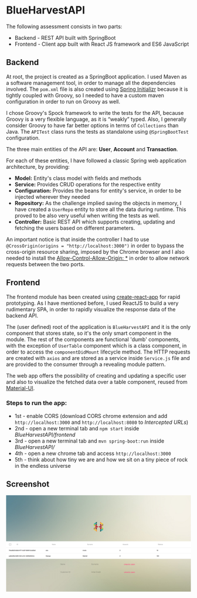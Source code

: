# BlueHarvestAPI

The following assessment consists in two parts:
* Backend - REST API built with SpringBoot
* Frontend - Client app built with React JS framework and ES6 JavaScript


## Backend

At root, the project is created as a SpringBoot application. I used Maven as a software management tool, in order to manage all the dependencies involved. The `pom.xml` file is also created using [Spring Initializr](https://start.spring.io/) because it is tightly coupled with Groovy, so I needed to have a custom maven configuration in order to run on Groovy as well.

I chose Groovy's Spock framework to write the tests for the API, because Groovy is a very flexible language, as it is “weakly” typed. Also, I generally consider Groovy to have far better options in terms of `Collections` than Java. The `APITest` class runs the tests as standalone using `@SpringBootTest` configuration.

The three main entities of the API are: __User__, __Account__ and __Transaction__.

For each of these entities, I have followed a classic Spring web application architecture, by providing:

* __Model:__ Entity's class model with fields and methods
* __Service:__ Provides CRUD operations for the respective entity
* __Configuration:__ Provides the beans for entity's service, in order to be injected wherever they needed
* __Repository:__ As the challenge implied saving the objects in memory, I have created a `UserRepo` entity to store all the data during runtime. This proved to be also very useful when writing the tests as well.
* __Controller:__ Basic REST API which supports creating, updating and fetching the users based on different parameters.

An important notice is that inside the controller I had to use `@CrossOrigin(origins = "http://localhost:3000")` in order to bypass the cross-origin resource sharing, imposed by the Chrome browser and I also needed to install the [Allow-Control-Allow-Origin: *](https://chrome.google.com/webstore/detail/allow-control-allow-origi/nlfbmbojpeacfghkpbjhddihlkkiljbi) in order to allow network requests between the two ports.


## Frontend

The frontend module has been created using [create-react-app](https://github.com/facebook/create-react-app) for rapid prototyping. As I have mentioned before, I used ReactJS to build a very rudimentary SPA, in order to rapidly visualize the response data of the backend API.

The (user defined) root of the application is `BlueHarvestAPI` and it is the only component that stores state, so it's the only smart component in the module. The rest of the components are functional 'dumb' components, with the exception of `UserTable` component which is a class component, in order to access the `componentDidMount` lifecycle method. The HTTP requests are created with `axios` and are stored as a service inside `Service.js` file and are provided to the consumer through a revealing module pattern.

The web app offers the possibility of creating and updating a specific user and also to visualize the fetched data over a table component, reused from [Material-UI](https://v0.material-ui.com/#/).

### Steps to run the app:
* 1st - enable CORS (download CORS chrome extension and add `http://localhost:3000` and `http://localhost:8080` to _Intercepted URLs_) 
* 2nd - open a new terminal tab and `npm start` inside _BlueHarvestAPI/frontend_
* 3rd - open a new terminal tab and `mvn spring-boot:run` inside  _BlueHarvestAPI/_
* 4th - open a new chrome tab and access `http://localhost:3000`
* 5th - think about how tiny we are and how we sit on a tiny piece of rock in the endless universe

## Screenshot

![frontend](https://raw.githubusercontent.com/LutaGeorgeGabriel/BlueHarvestAPI/master/frontend/src/resources/frontend.png)
